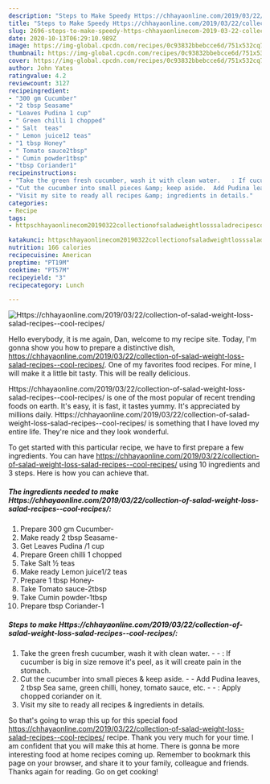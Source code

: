 ```yaml
---
description: "Steps to Make Speedy Https://chhayaonline.com/2019/03/22/collection-of-salad-weight-loss-salad-recipes--cool-recipes/"
title: "Steps to Make Speedy Https://chhayaonline.com/2019/03/22/collection-of-salad-weight-loss-salad-recipes--cool-recipes/"
slug: 2696-steps-to-make-speedy-https-chhayaonlinecom-2019-03-22-collection-of-salad-weight-loss-salad-recipes-cool-recipes
date: 2020-10-13T06:29:10.989Z
image: https://img-global.cpcdn.com/recipes/0c93832bbebcce6d/751x532cq70/httpschhayaonlinecom20190322collection-of-salad-weight-loss-salad-recipes-cool-recipes-recipe-main-photo.jpg
thumbnail: https://img-global.cpcdn.com/recipes/0c93832bbebcce6d/751x532cq70/httpschhayaonlinecom20190322collection-of-salad-weight-loss-salad-recipes-cool-recipes-recipe-main-photo.jpg
cover: https://img-global.cpcdn.com/recipes/0c93832bbebcce6d/751x532cq70/httpschhayaonlinecom20190322collection-of-salad-weight-loss-salad-recipes-cool-recipes-recipe-main-photo.jpg
author: John Yates
ratingvalue: 4.2
reviewcount: 3127
recipeingredient:
- "300 gm Cucumber"
- "2 tbsp Seasame"
- "Leaves Pudina 1 cup"
- " Green chilli 1 chopped"
- " Salt  teas"
- " Lemon juice12 teas"
- "1 tbsp Honey"
- " Tomato sauce2tbsp"
- " Cumin powder1tbsp"
- "tbsp Coriander1"
recipeinstructions:
- "Take the green fresh cucumber, wash it with clean water.   : If cucumber is big in size remove it&#39;s peel, as it will create pain in the stomach."
- "Cut the cucumber into small pieces &amp; keep aside.  Add Pudina leaves, 2 tbsp Sea same, green chilli, honey, tomato sauce, etc.   : Apply chopped coriander on it."
- "Visit my site to ready all recipes &amp; ingredients in details."
categories:
- Recipe
tags:
- httpschhayaonlinecom20190322collectionofsaladweightlosssaladrecipescoolrecipes

katakunci: httpschhayaonlinecom20190322collectionofsaladweightlosssaladrecipescoolrecipes 
nutrition: 166 calories
recipecuisine: American
preptime: "PT19M"
cooktime: "PT57M"
recipeyield: "3"
recipecategory: Lunch

---
```



![Https://chhayaonline.com/2019/03/22/collection-of-salad-weight-loss-salad-recipes--cool-recipes/](https://img-global.cpcdn.com/recipes/0c93832bbebcce6d/751x532cq70/httpschhayaonlinecom20190322collection-of-salad-weight-loss-salad-recipes-cool-recipes-recipe-main-photo.jpg)

Hello everybody, it is me again, Dan, welcome to my recipe site. Today, I'm gonna show you how to prepare a distinctive dish, https://chhayaonline.com/2019/03/22/collection-of-salad-weight-loss-salad-recipes--cool-recipes/. One of my favorites food recipes. For mine, I will make it a little bit tasty. This will be really delicious.

Https://chhayaonline.com/2019/03/22/collection-of-salad-weight-loss-salad-recipes--cool-recipes/ is one of the most popular of recent trending foods on earth. It's easy, it is fast, it tastes yummy. It's appreciated by millions daily. Https://chhayaonline.com/2019/03/22/collection-of-salad-weight-loss-salad-recipes--cool-recipes/ is something that I have loved my entire life. They're nice and they look wonderful.




To get started with this particular recipe, we have to first prepare a few ingredients. You can have https://chhayaonline.com/2019/03/22/collection-of-salad-weight-loss-salad-recipes--cool-recipes/ using 10 ingredients and 3 steps. Here is how you can achieve that.

<!--inarticleads1-->

##### The ingredients needed to make Https://chhayaonline.com/2019/03/22/collection-of-salad-weight-loss-salad-recipes--cool-recipes/:

1. Prepare 300 gm Cucumber-
1. Make ready 2 tbsp Seasame-
1. Get Leaves Pudina /1 cup
1. Prepare  Green chilli 1 chopped
1. Take  Salt ½ teas
1. Make ready  Lemon juice1/2 teas
1. Prepare 1 tbsp Honey-
1. Take  Tomato sauce-2tbsp
1. Take  Cumin powder-1tbsp
1. Prepare tbsp Coriander-1




<!--inarticleads2-->

##### Steps to make Https://chhayaonline.com/2019/03/22/collection-of-salad-weight-loss-salad-recipes--cool-recipes/:

1. Take the green fresh cucumber, wash it with clean water. -  -  : If cucumber is big in size remove it&#39;s peel, as it will create pain in the stomach.
1. Cut the cucumber into small pieces &amp; keep aside. -  - Add Pudina leaves, 2 tbsp Sea same, green chilli, honey, tomato sauce, etc. -  -  : Apply chopped coriander on it.
1. Visit my site to ready all recipes &amp; ingredients in details.




So that's going to wrap this up for this special food https://chhayaonline.com/2019/03/22/collection-of-salad-weight-loss-salad-recipes--cool-recipes/ recipe. Thank you very much for your time. I am confident that you will make this at home. There is gonna be more interesting food at home recipes coming up. Remember to bookmark this page on your browser, and share it to your family, colleague and friends. Thanks again for reading. Go on get cooking!
